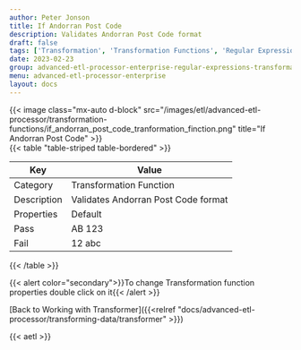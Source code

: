 ```yaml
---
author: Peter Jonson
title: If Andorran Post Code
description: Validates Andorran Post Code format
draft: false
tags: ['Transformation', 'Transformation Functions', 'Regular Expressions']
date: 2023-02-23
group: advanced-etl-processor-enterprise-regular-expressions-transformation
menu: advanced-etl-processor-enterprise
layout: docs
---
```


{{< image class="mx-auto d-block"  src="/images/etl/advanced-etl-processor/transformation-functions/if_andorran_post_code_tranformation_finction.png" title="If Andorran Post Code" >}}
\
{{< table "table-striped table-bordered" >}}

| Key         | Value                               |
| ----------- | ----------------------------------- |
| Category    | Transformation Function             |
| Description | Validates Andorran Post Code format |
| Properties  | Default                             |
| Pass        | AB 123                              |
| Fail        | 12 abc                              |

{{< /table >}}

{{< alert color="secondary">}}To change Transformation function properties double click on it{{< /alert >}}

[Back to Working with Transformer]({{<relref "docs/advanced-etl-processor/transforming-data/transformer" >}})

{{< aetl >}}
